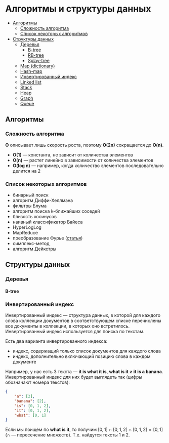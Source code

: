 # Алгоритмы и структуры данных

- [Алгоритмы](#алгоритмы)
    - [Сложность алгоритма](#сложность-алгоритма)
    - [Список некоторых алгоритмов](#список-некоторых-алгоритмов)
- [Структуры данных](#структуры-данных)
    - [Деревья](#деревья)
        - [B-tree](#b-tree)
        - [RB-tree]()
        - [Splay-tree]()
    - [Map (dictionary)]()
    - [Hash-map]()
    - [Инвертированный индекс](#инвертированный-индекс)
    - [Linked list]()
    - [Stack]()
    - [Heap]()
    - [Graph]()
    - [Queue]()

## Алгоритмы

### Сложность алгоритма

**O** описывает лишь скорость роста, поэтому **O(2n)** сокращается до **O(n)**.

- **O(1)** — константа, не зависит от количества элементов
- **O(n)** — растет линейно в зависимости от количества элементов
- **O(log n)** — например, когда количество элементов последовательно делится на 2

### Список некоторых алгоритмов

- бинарный поиск
- алгоритм Диффи-Хеллмана
- фильтры Блума
- алгоритм поиска k-ближайших соседей
- близость косинусов
- наивный классификатор Байеса
- HyperLogLog
- MapReduce
- преобразование Фурье ([статья](https://betterexplained.com/articles/an-interactive-guide-to-the-fourier-transform/))
- симплекс-метод
- алгоритм Дейкстры

## Структуры данных

### Деревья

#### B-tree

### Инвертированный индекс

Инвертированный индекс — структура данных, в которой для каждого слова коллекции документов в соответствующем списке перечислены все документы в коллекции, в которых оно встретилось. Инвертированный индекс используется для поиска по текстам.

Есть два варианта инвертированного индекса:

- индекс, содержащий только список документов для каждого слова
- индекс, дополнительно включающий позицию слова в каждом документе

Например, у нас есть 3 текста — **it is what it is**, **what is it** и **it is a banana**. Инвертированный индекс для них будет выглядеть так (цифры обозначают номера текстов):

```json
{
    "a": [2],
    "banana": [2],
    "is": [0, 1, 2],
    "it": [0, 1, 2],
    "what": [0, 1]
}
```

Если мы поищем по **what is it**, то получим $[0, 1] \cap [0, 1, 2] \cap [0, 1, 2] = [0, 1]$ ($\cap$ — пересечение множеств). Т.е. найдутся тексты 1 и 2.
